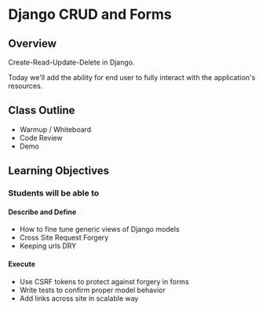 # Django CRUD and Forms

## Overview

Create-Read-Update-Delete in Django.

Today we'll add the ability for end user to fully interact with the application's resources.

## Class Outline

- Warmup / Whiteboard
- Code Review
- Demo

## Learning Objectives

### Students will be able to

#### Describe and Define

- How to fine tune generic views of Django models
- Cross Site Request Forgery
- Keeping urls DRY

#### Execute

- Use CSRF tokens to protect against forgery in forms
- Write tests to confirm proper model behavior
- Add links across site in scalable way
